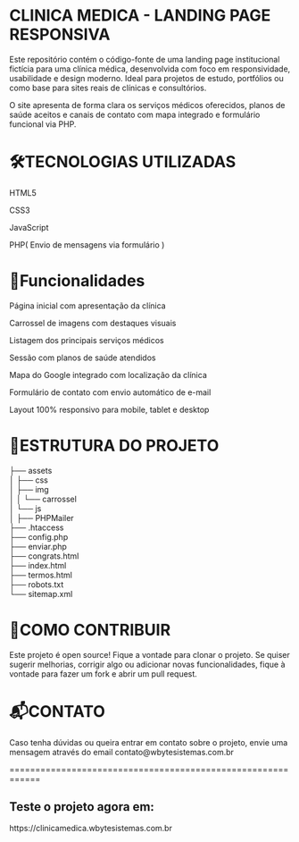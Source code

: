 <h1>CLINICA MEDICA - LANDING PAGE RESPONSIVA</h1>
Este repositório contém o código-fonte de uma landing page institucional fictícia para uma clínica médica, desenvolvida com foco em responsividade, usabilidade e design moderno. Ideal para projetos de estudo, portfólios ou como base para sites reais de clínicas e consultórios.

O site apresenta de forma clara os serviços médicos oferecidos, planos de saúde aceitos e canais de contato com mapa integrado e formulário funcional via PHP.

<h1>🛠️TECNOLOGIAS UTILIZADAS</h1> 

HTML5

CSS3

JavaScript

PHP( Envio de mensagens via formulário )  

<h1>📌Funcionalidades</h1>
Página inicial com apresentação da clínica

Carrossel de imagens com destaques visuais

Listagem dos principais serviços médicos

Sessão com planos de saúde atendidos

Mapa do Google integrado com localização da clínica

Formulário de contato com envio automático de e-mail

Layout 100% responsivo para mobile, tablet e desktop

<h1>📁ESTRUTURA DO PROJETO</h1>

├── assets   
│   ├── css              
│   ├── img              
│   │   └── carrossel    
│   └── js                
│
├── PHPMailer            
├── .htaccess            
├── config.php             
├── enviar.php             
├── congrats.html          
├── index.html            
├── termos.html           
├── robots.txt           
└── sitemap.xml           


<h1>🚀COMO CONTRIBUIR</h1>
Este projeto é open source! Fique a vontade para clonar o projeto. Se quiser sugerir melhorias, corrigir algo ou adicionar novas funcionalidades, fique à vontade para fazer um fork e abrir um pull request.

<h1>📬CONTATO</h1>
Caso tenha dúvidas ou queira entrar em contato sobre o projeto, envie uma mensagem através do email contato@wbytesistemas.com.br


============================================================
<h2>Teste o projeto agora em:</h2> https://clinicamedica.wbytesistemas.com.br
